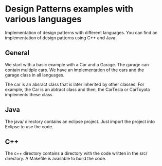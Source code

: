 # Design Patterns examples with various languages
Implementation of design patterns with different languages.
You can find an implementation of design patterns
using C++ and Java.

## General
We start with a basic example with a Car and a Garage.
The garage can contain multiple cars. We have an implementation
of the cars and the garage class in all languages.

The car is an absract class that is later inherited by
other classes. For example, the Car is an abtract
class and then, the CarTesla or CarToyota implements
these class.

## Java

The java/ directory contains an eclipse project. Just
import the project into Eclipse to use the code.

## C++

The c++ directory contains a directory with the code
written in the src/ directory. A Makefile is available
to build the code.
